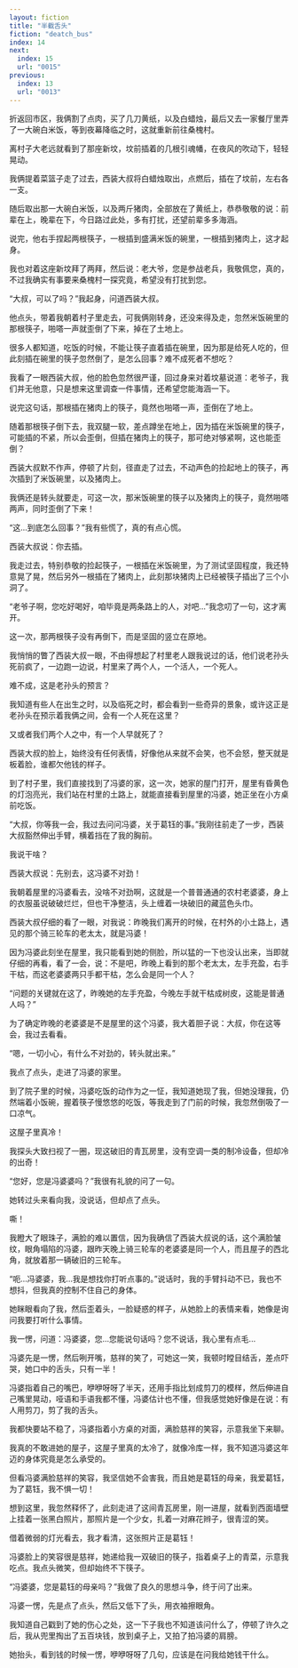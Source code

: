 ```yaml
---
layout: fiction
title: "半截舌头"
fiction: "deatch_bus"
index: 14
next:
  index: 15
  url: "0015"
previous:
  index: 13
  url: "0013"
---
```

折返回市区，我俩割了点肉，买了几刀黄纸，以及白蜡烛，最后又去一家餐厅里弄了一大碗白米饭，等到夜幕降临之时，这就重新前往桑槐村。

离村子大老远就看到了那座新坟，坟前插着的几根引魂幡，在夜风的吹动下，轻轻晃动。

我俩提着菜篮子走了过去，西装大叔将白蜡烛取出，点燃后，插在了坟前，左右各一支。

随后取出那一大碗白米饭，以及两斤猪肉，全部放在了黄纸上，恭恭敬敬的说：前辈在上，晚辈在下，今日路过此处，多有打扰，还望前辈多多海涵。

说完，他右手捏起两根筷子，一根插到盛满米饭的碗里，一根插到猪肉上，这才起身。

我也对着这座新坟拜了两拜，然后说：老大爷，您是参战老兵，我敬佩您，真的，不过我确实有事要来桑槐村一探究竟，希望没有打扰到您。

“大叔，可以了吗？”我起身，问道西装大叔。

他点头，带着我朝着村子里走去，可我俩刚转身，还没来得及走，忽然米饭碗里的那根筷子，啪嗒一声就歪倒了下来，掉在了土地上。

很多人都知道，吃饭的时候，不能让筷子直着插在碗里，因为那是给死人吃的，但此刻插在碗里的筷子忽然倒了，是怎么回事？难不成死者不想吃？

我看了一眼西装大叔，他的脸色忽然很严谨，回过身来对着坟墓说道：老爷子，我们并无他意，只是想来这里调查一件事情，还希望您能海涵一下。

说完这句话，那根插在猪肉上的筷子，竟然也啪嗒一声，歪倒在了地上。

随着那根筷子倒下去，我双腿一软，差点蹲坐在地上，因为插在米饭碗里的筷子，可能插的不紧，所以会歪倒，但插在猪肉上的筷子，那可绝对够紧啊，这也能歪倒？

西装大叔默不作声，停顿了片刻，径直走了过去，不动声色的捡起地上的筷子，再次插到了米饭碗里，以及猪肉上。

我俩还是转头就要走，可这一次，那米饭碗里的筷子以及猪肉上的筷子，竟然啪嗒两声，同时歪倒了下来！

“这...到底怎么回事？”我有些慌了，真的有点心慌。

西装大叔说：你去插。

我走过去，特别恭敬的捡起筷子，一根插在米饭碗里，为了测试坚固程度，我还特意晃了晃，然后另外一根插在了猪肉上，此刻那块猪肉上已经被筷子插出了三个小洞了。

“老爷子啊，您吃好喝好，咱毕竟是两条路上的人，对吧...”我念叨了一句，这才离开。

这一次，那两根筷子没有再倒下，而是坚固的竖立在原地。

我悄悄的瞥了西装大叔一眼，不由得想起了村里老人跟我说过的话，他们说老孙头死前疯了，一边跑一边说，村里来了两个人，一个活人，一个死人。

难不成，这是老孙头的预言？

我知道有些人在出生之时，以及临死之时，都会看到一些奇异的景象，或许这正是老孙头在预示着我俩之间，会有一个人死在这里？

又或者我们两个人之中，有一个人早就死了？

西装大叔的脸上，始终没有任何表情，好像他从来就不会笑，也不会怒，整天就是板着脸，谁都欠他钱的样子。

到了村子里，我们直接找到了冯婆的家，这一次，她家的屋门打开，屋里有昏黄色的灯泡亮光，我们站在村里的土路上，就能直接看到屋里的冯婆，她正坐在小方桌前吃饭。

“大叔，你等我一会，我过去问问冯婆，关于葛钰的事。”我刚往前走了一步，西装大叔豁然伸出手臂，横着挡在了我的胸前。

我说干啥？

西装大叔说：先别去，这冯婆不对劲！

我朝着屋里的冯婆看去，没啥不对劲啊，这就是一个普普通通的农村老婆婆，身上的衣服虽说破破烂烂，但也干净整洁，头上缠着一块破旧的藏蓝色头巾。

西装大叔仔细的看了一眼，对我说：昨晚我们离开的时候，在村外的小土路上，遇见的那个骑三轮车的老太太，就是冯婆！

因为冯婆此刻坐在屋里，我只能看到她的侧脸，所以猛的一下也没认出来，当即就仔细的再看，看了一会，说：不是吧，昨晚上看到的那个老太太，左手充盈，右手干枯，而这老婆婆两只手都干枯，怎么会是同一个人？

“问题的关键就在这了，昨晚她的左手充盈，今晚左手就干枯成树皮，这能是普通人吗？”

为了确定昨晚的老婆婆是不是屋里的这个冯婆，我大着胆子说：大叔，你在这等会，我过去看看。

“嗯，一切小心，有什么不对劲的，转头就出来。”

我点了点头，走进了冯婆的家里。

到了院子里的时候，冯婆吃饭的动作为之一怔，我知道她现了我，但她没理我，仍然端着小饭碗，握着筷子慢悠悠的吃饭，等我走到了门前的时候，我忽然倒吸了一口凉气。

这屋子里真冷！

我探头大致扫视了一圈，现这破旧的青瓦房里，没有空调一类的制冷设备，但却冷的出奇！

“您好，您是冯婆婆吗？”我很有礼貌的问了一句。

她转过头来看向我，没说话，但却点了点头。

嘶！

我瞪大了眼珠子，满脸的难以置信，因为我确信了西装大叔说的话，这个满脸皱纹，眼角塌陷的冯婆，跟昨天晚上骑三轮车的老婆婆是同一个人，而且屋子的西北角，就放着那一辆破旧的三轮车。

“呃...冯婆婆，我...我是想找你打听点事的。”说话时，我的手臂抖动不已，我也不想抖，但我真的控制不住自己的身体。

她眯眼看向了我，然后歪着头，一脸疑惑的样子，从她脸上的表情来看，她像是询问我要打听什么事情。

我一愣，问道：冯婆婆，您...您能说句话吗？您不说话，我心里有点毛...

冯婆先是一愣，然后咧开嘴，慈祥的笑了，可她这一笑，我顿时瞠目结舌，差点吓哭，她口中的舌头，只有一半！

冯婆指着自己的嘴巴，咿咿呀呀了半天，还用手指比划成剪刀的模样，然后伸进自己嘴里晃动，哑语和手语我都不懂，冯婆估计也不懂，但我感觉她好像是在说：有人用剪刀，剪了我的舌头。

我都快要站不稳了，冯婆指着小方桌的对面，满脸慈祥的笑容，示意我坐下来聊。

我真的不敢进她的屋子，这屋子里真的太冷了，就像冷库一样，我不知道冯婆这年迈的身体究竟是怎么承受的。

但看冯婆满脸慈祥的笑容，我坚信她不会害我，而且她是葛钰的母亲，我爱葛钰，为了葛钰，我不惧一切！

想到这里，我忽然释怀了，此刻走进了这间青瓦房里，刚一进屋，就看到西面墙壁上挂着一张黑白照片，那照片是一个少女，扎着一对麻花辫子，很青涩的笑。

借着微弱的灯光看去，我才看清，这张照片正是葛钰！

冯婆脸上的笑容很是慈祥，她递给我一双破旧的筷子，指着桌子上的青菜，示意我吃点。我点头微笑，但却始终不下筷子。

“冯婆婆，您是葛钰的母亲吗？”我做了良久的思想斗争，终于问了出来。

冯婆一愣，先是点了点头，然后又低下了头，用衣袖擦眼角。

我知道自己戳到了她的伤心之处，这一下子我也不知道该问什么了，停顿了许久之后，我从兜里掏出了五百块钱，放到桌子上，又拍了拍冯婆的肩膀。

她抬头，看到钱的时候一愣，咿咿呀呀了几句，应该是在问我给她钱干什么。